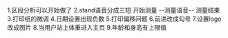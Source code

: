 1.区段分析可以开始做了
2.stand语音分成三短 开始测量 --测量语音-- 测量结束
3.打印纸的微调
4.日期设置出现负数
5.打印偏移问题
6.前进改成勾号
7.设置logo改成图片
8.当用户站上体重进入主页
9.年龄和身高有上限值


